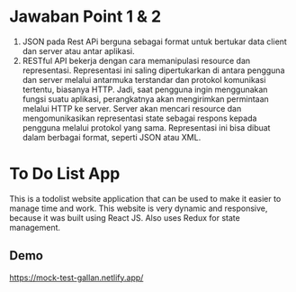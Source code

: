# Jawaban Point 1 & 2

1. JSON pada Rest APi berguna sebagai format untuk bertukar data client dan server atau antar aplikasi.
2. RESTful API bekerja dengan cara memanipulasi resource dan representasi. Representasi ini saling dipertukarkan di antara pengguna dan server melalui antarmuka terstandar dan protokol komunikasi tertentu, biasanya HTTP. Jadi, saat pengguna ingin menggunakan fungsi suatu aplikasi, perangkatnya akan mengirimkan permintaan melalui HTTP ke server. Server akan mencari resource dan mengomunikasikan representasi state sebagai respons kepada pengguna melalui protokol yang sama. Representasi ini bisa dibuat dalam berbagai format, seperti JSON atau XML.

# To Do List App

This is a todolist website application that can be used to make it easier to manage time and work. This website is very dynamic and responsive, because it was built using React JS. Also uses Redux for state management.

## Demo

https://mock-test-gallan.netlify.app/
